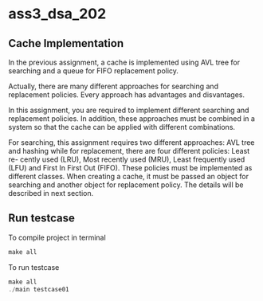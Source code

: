 # ass3_dsa_202
## Cache Implementation
In the previous assignment, a cache is implemented using AVL tree for searching and a queue for FIFO replacement policy. 

Actually, there are many different approaches for searching and replacement policies. Every approach has advantages and disvantages. 

In this assignment, you are required to implement different searching and replacement policies. In addition, these approaches must be combined in a system so that the cache can be applied with different combinations.

For searching, this assignment requires two different approaches: AVL tree and hashing while for replacement, there are four different policies: Least re-
cently used (LRU), Most recently used (MRU), Least frequently used (LFU) and First In First Out (FIFO). These policies must be implemented as different classes. When creating a cache, it must be passed an object for searching and another object for replacement policy. The details will be described in next section.

## Run testcase

To compile project in terminal
```C++
make all
```
To run testcase
```C++
make all
./main testcase01
```
